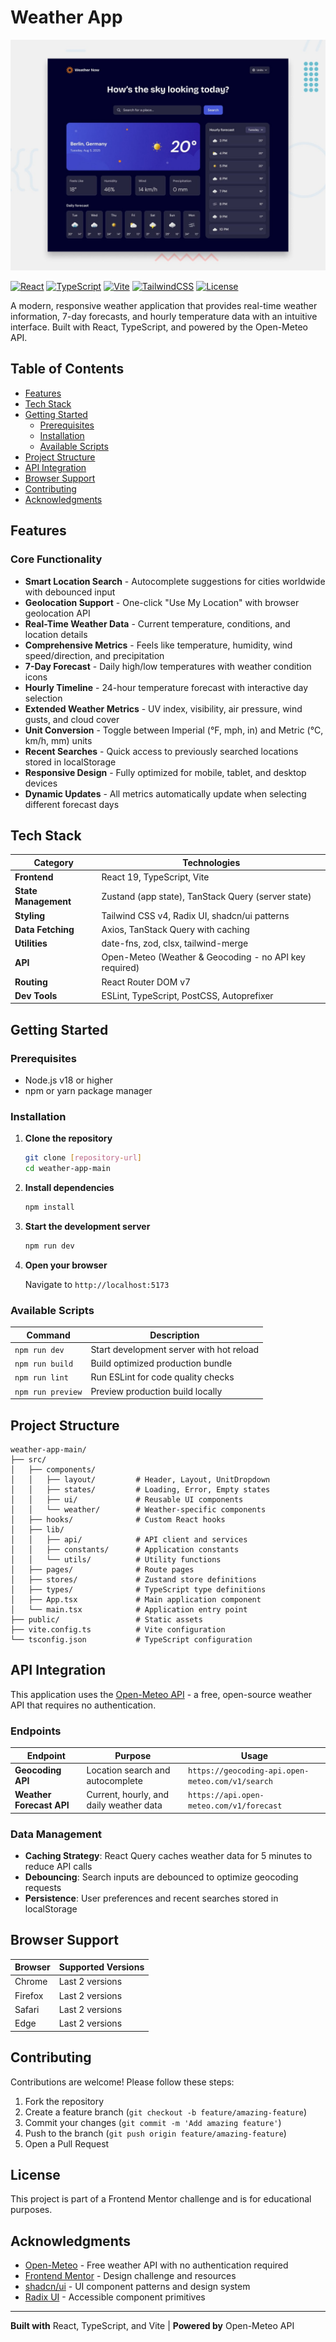 # Weather App

![Weather App Preview](./preview.jpg)

[![React](https://img.shields.io/badge/React-19.1.1-61DAFB?style=flat&logo=react&logoColor=white)](https://reactjs.org/)
[![TypeScript](https://img.shields.io/badge/TypeScript-5.8.3-3178C6?style=flat&logo=typescript&logoColor=white)](https://www.typescriptlang.org/)
[![Vite](https://img.shields.io/badge/Vite-7.1.2-646CFF?style=flat&logo=vite&logoColor=white)](https://vitejs.dev/)
[![TailwindCSS](https://img.shields.io/badge/TailwindCSS-4.1.13-38B2AC?style=flat&logo=tailwind-css&logoColor=white)](https://tailwindcss.com/)
[![License](https://img.shields.io/badge/license-Educational-blue.svg)](LICENSE)

A modern, responsive weather application that provides real-time weather information, 7-day forecasts, and hourly temperature data with an intuitive interface. Built with React, TypeScript, and powered by the Open-Meteo API.

## Table of Contents

- [Features](#features)
- [Tech Stack](#tech-stack)
- [Getting Started](#getting-started)
  - [Prerequisites](#prerequisites)
  - [Installation](#installation)
  - [Available Scripts](#available-scripts)
- [Project Structure](#project-structure)
- [API Integration](#api-integration)
- [Browser Support](#browser-support)
- [Contributing](#contributing)
- [Acknowledgments](#acknowledgments)

## Features

### Core Functionality
- **Smart Location Search** - Autocomplete suggestions for cities worldwide with debounced input
- **Geolocation Support** - One-click "Use My Location" with browser geolocation API
- **Real-Time Weather Data** - Current temperature, conditions, and location details
- **Comprehensive Metrics** - Feels like temperature, humidity, wind speed/direction, and precipitation
- **7-Day Forecast** - Daily high/low temperatures with weather condition icons
- **Hourly Timeline** - 24-hour temperature forecast with interactive day selection
- **Extended Weather Metrics** - UV index, visibility, air pressure, wind gusts, and cloud cover
- **Unit Conversion** - Toggle between Imperial (°F, mph, in) and Metric (°C, km/h, mm) units
- **Recent Searches** - Quick access to previously searched locations stored in localStorage
- **Responsive Design** - Fully optimized for mobile, tablet, and desktop devices
- **Dynamic Updates** - All metrics automatically update when selecting different forecast days

## Tech Stack

| Category | Technologies |
|----------|-------------|
| **Frontend** | React 19, TypeScript, Vite |
| **State Management** | Zustand (app state), TanStack Query (server state) |
| **Styling** | Tailwind CSS v4, Radix UI, shadcn/ui patterns |
| **Data Fetching** | Axios, TanStack Query with caching |
| **Utilities** | date-fns, zod, clsx, tailwind-merge |
| **API** | Open-Meteo (Weather & Geocoding - no API key required) |
| **Routing** | React Router DOM v7 |
| **Dev Tools** | ESLint, TypeScript, PostCSS, Autoprefixer |

## Getting Started

### Prerequisites

- Node.js v18 or higher
- npm or yarn package manager

### Installation

1. **Clone the repository**
   ```bash
   git clone [repository-url]
   cd weather-app-main
   ```

2. **Install dependencies**
   ```bash
   npm install
   ```

3. **Start the development server**
   ```bash
   npm run dev
   ```

4. **Open your browser**

   Navigate to `http://localhost:5173`

### Available Scripts

| Command | Description |
|---------|-------------|
| `npm run dev` | Start development server with hot reload |
| `npm run build` | Build optimized production bundle |
| `npm run lint` | Run ESLint for code quality checks |
| `npm run preview` | Preview production build locally |

## Project Structure

```
weather-app-main/
├── src/
│   ├── components/
│   │   ├── layout/         # Header, Layout, UnitDropdown
│   │   ├── states/         # Loading, Error, Empty states
│   │   ├── ui/             # Reusable UI components
│   │   └── weather/        # Weather-specific components
│   ├── hooks/              # Custom React hooks
│   ├── lib/
│   │   ├── api/            # API client and services
│   │   ├── constants/      # Application constants
│   │   └── utils/          # Utility functions
│   ├── pages/              # Route pages
│   ├── stores/             # Zustand store definitions
│   ├── types/              # TypeScript type definitions
│   ├── App.tsx             # Main application component
│   └── main.tsx            # Application entry point
├── public/                 # Static assets
├── vite.config.ts          # Vite configuration
└── tsconfig.json           # TypeScript configuration
```

## API Integration

This application uses the [Open-Meteo API](https://open-meteo.com/) - a free, open-source weather API that requires no authentication.

### Endpoints

| Endpoint | Purpose | Usage |
|----------|---------|-------|
| **Geocoding API** | Location search and autocomplete | `https://geocoding-api.open-meteo.com/v1/search` |
| **Weather Forecast API** | Current, hourly, and daily weather data | `https://api.open-meteo.com/v1/forecast` |

### Data Management

- **Caching Strategy**: React Query caches weather data for 5 minutes to reduce API calls
- **Debouncing**: Search inputs are debounced to optimize geocoding requests
- **Persistence**: User preferences and recent searches stored in localStorage

## Browser Support

| Browser | Supported Versions |
|---------|-------------------|
| Chrome | Last 2 versions |
| Firefox | Last 2 versions |
| Safari | Last 2 versions |
| Edge | Last 2 versions |

## Contributing

Contributions are welcome! Please follow these steps:

1. Fork the repository
2. Create a feature branch (`git checkout -b feature/amazing-feature`)
3. Commit your changes (`git commit -m 'Add amazing feature'`)
4. Push to the branch (`git push origin feature/amazing-feature`)
5. Open a Pull Request

## License

This project is part of a Frontend Mentor challenge and is for educational purposes.

## Acknowledgments

- [Open-Meteo](https://open-meteo.com/) - Free weather API with no authentication required
- [Frontend Mentor](https://www.frontendmentor.io/) - Design challenge and resources
- [shadcn/ui](https://ui.shadcn.com/) - UI component patterns and design system
- [Radix UI](https://www.radix-ui.com/) - Accessible component primitives

---

**Built with** React, TypeScript, and Vite | **Powered by** Open-Meteo API